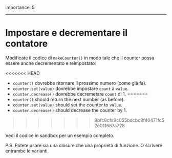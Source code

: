 importance: 5

---

# Impostare e decrementare il contatore

Modificate il codice di `makeCounter()` in modo tale che il counter possa essere anche decrementato e reimpostato:

<<<<<<< HEAD
- `counter()` dovrebbe ritornare il prossimo numero (come già fa).
- `counter.set(value)` dovrebbe impostare `count` a `value`.
- `counter.decrease()` dovrebbe decremetare `count` di 1.
=======
- `counter()` should return the next number (as before).
- `counter.set(value)` should set the counter to `value`.
- `counter.decrease()` should decrease the counter by 1.
>>>>>>> 9bfc8cfa9c055bdcbc8f40471fc52e011687a728

Vedi il codice in sandbox per un esempio completo.

P.S. Potete usare sia una closure che una proprietà di funzione. O scrivere entrambe le varianti.
